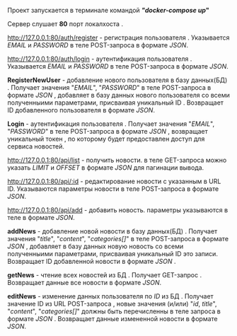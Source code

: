 Проект запускается в терминале командой __***"docker-compose up***"__

Сервер слушает __80__ порт локалхоста .


http://127.0.0.1:80/auth/register - регистрация пользователя . Указывается *EMAIL* и *PASSWORD* в теле POST-запроса в формате *JSON*.

http://127.0.0.1:80/auth/login -  аутентификация пользователя . Указывается *EMAIL* и *PASSWORD* в теле POST-запроса в формате *JSON*.


__RegisterNewUser__ - добавление нового пользователя в базу данных(БД) . Получает значения "*EMAIL*", "*PASSWORD*" в теле POST-запроса в формате *JSON* , добавляет в базу данных нового пользователя со всеми полученныими параметрами, присваивая уникальный ID . Возвращает ID добавленного пользователя в формате *JSON*.


__Login__ - аутентификация  пользователя . Получает значения "*EMAIL*", "*PASSWORD*" в теле POST-запроса в формате *JSON* , возвращает уникальный токен , по которому будет предоставлен доступ для сервиса новостей.


http://127.0.0.1:80/api/list - получить новости. в теле GET-запроса можно указать *LIMIT* и *OFFSET* в формате *JSON* для пагинации вывода.

http://127.0.0.1:80/api/:id - редактирование новости с указанным в URL ID. Указываются параметры новости в теле POST-запроса в формате *JSON*.

http://127.0.0.1:80/api/add - добавить новость. параметры указываются в теле в формате *JSON*.


__addNews__ - добавление новой новости в базу данных(БД) . Получает значения "*title*", "*content*", "*categories[]*" в теле POST-запроса в формате *JSON* , добавляет в базу данных новую новость со всеми полученныими параметрами, присваивая уникальный ID это записи. Возвращает ID добавленной новости в формате *JSON* .


__getNews__ - чтение всех новостей из БД . Получает GET-запрос . Возвращает данные все новости в формате *JSON*.


__editNews__ - изменение данных пользователя по *ID* из БД . Получает значение ID из URL POST-запроса , новые значения (и/или) "*id*, *title*", "*content*", "*categories[]*" должны быть перечисленны в теле запроса в формате *JSON* .  Возвращает данные измененной новости в формате *JSON*.

